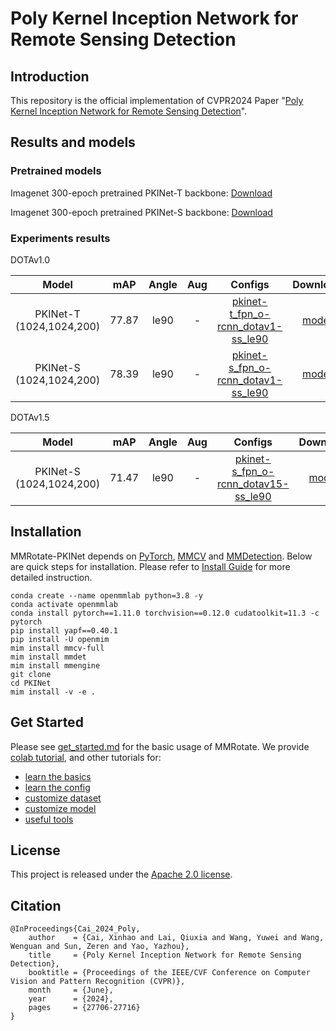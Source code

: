 # Poly Kernel Inception Network for Remote Sensing Detection




## Introduction

This repository is the official implementation of CVPR2024 Paper "[Poly Kernel Inception Network for Remote Sensing Detection](https://openaccess.thecvf.com/content/CVPR2024/papers/Cai_Poly_Kernel_Inception_Network_for_Remote_Sensing_Detection_CVPR_2024_paper.pdf)".


## Results and models

### Pretrained models

Imagenet 300-epoch pretrained PKINet-T backbone: [Download](https://1drv.ms/u/c/9ce9a57f1a400a74/EXQKQBp_pekggJxvAAAAAAABWyCuNnKnuiA47qX6Wr7TMQ?e=pWhU1h)

Imagenet 300-epoch pretrained PKINet-S backbone: [Download](https://1drv.ms/u/c/9ce9a57f1a400a74/EXQKQBp_pekggJxrAAAAAAAB46whGHAZkAw-Pnkwgc_OWQ?e=n0NrZl)

### Experiments results

DOTAv1.0

|          Model           |  mAP  | Angle | Aug |                                                Configs                                                 |                                   Download                                 |
|:------------------------:|:-----:|:-----:| :-: |:------------------------------------------------------------------------------------------------------:|:--------------------------------------------------------------------------:|
| PKINet-T (1024,1024,200) | 77.87 | le90  |  -  | [pkinet-t_fpn_o-rcnn_dotav1-ss_le90](./configs/pkinet/pkinet-t_fpn_o-rcnn-dotav1-ss_le90.py) |      [model](https://1drv.ms/u/c/9ce9a57f1a400a74/EXQKQBp_pekggJxuAAAAAAABKAmGDsIXgkjY5_WjNzQorQ?e=Lcibnd)     |
| PKINet-S (1024,1024,200) | 78.39 | le90  |  -  | [pkinet-s_fpn_o-rcnn_dotav1-ss_le90](./configs/pkinet/pkinet-s_fpn_o-rcnn-dotav1-ss_le90.py) | [model](https://1drv.ms/u/c/9ce9a57f1a400a74/EXQKQBp_pekggJxsAAAAAAABWxHIx4vrnkZsRy1JW3BRaw?e=e07o7V)|

DOTAv1.5

|          Model           |  mAP  | Angle | Aug |                                                 Configs                                                 |                             Download                             |
|:------------------------:|:-----:|:-----:| :-: |:-------------------------------------------------------------------------------------------------------:|:----------------------------------------------------------------:|
| PKINet-S (1024,1024,200) | 71.47 | le90  |  -  |[pkinet-s_fpn_o-rcnn_dotav15-ss_le90](./configs/pkinet/pkinet-s_fpn_o-rcnn-dotav15-ss_le90.py) |[model](https://1drv.ms/u/c/9ce9a57f1a400a74/EXQKQBp_pekggJxtAAAAAAABYD69GUAHCtBp4RRSoKLuYQ?e=xh6iwO) |


## Installation

MMRotate-PKINet depends on [PyTorch](https://pytorch.org/), [MMCV](https://github.com/open-mmlab/mmcv) and [MMDetection](https://github.com/open-mmlab/mmdetection).
Below are quick steps for installation.
Please refer to [Install Guide](https://mmrotate.readthedocs.io/en/latest/install.html) for more detailed instruction.

```shell
conda create --name openmmlab python=3.8 -y
conda activate openmmlab
conda install pytorch==1.11.0 torchvision==0.12.0 cudatoolkit=11.3 -c pytorch
pip install yapf==0.40.1
pip install -U openmim
mim install mmcv-full
mim install mmdet
mim install mmengine
git clone 
cd PKINet
mim install -v -e .
```

## Get Started

Please see [get_started.md](docs/en/get_started.md) for the basic usage of MMRotate.
We provide [colab tutorial](demo/MMRotate_Tutorial.ipynb), and other tutorials for:

- [learn the basics](docs/en/intro.md)
- [learn the config](docs/en/tutorials/customize_config.md)
- [customize dataset](docs/en/tutorials/customize_dataset.md)
- [customize model](docs/en/tutorials/customize_models.md)
- [useful tools](docs/en/tutorials/useful_tools.md)


## License

This project is released under the [Apache 2.0 license](LICENSE).


## Citation
```
@InProceedings{Cai_2024_Poly,
    author    = {Cai, Xinhao and Lai, Qiuxia and Wang, Yuwei and Wang, Wenguan and Sun, Zeren and Yao, Yazhou},
    title     = {Poly Kernel Inception Network for Remote Sensing Detection},
    booktitle = {Proceedings of the IEEE/CVF Conference on Computer Vision and Pattern Recognition (CVPR)},
    month     = {June},
    year      = {2024},
    pages     = {27706-27716}
}
```
